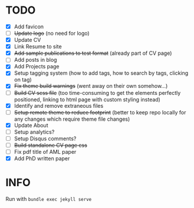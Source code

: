 # TODO

- [x] Add favicon
- [ ] ~~Update logo~~ (no need for logo)
- [x] Update CV
- [x] Link Resume to site
- [x] ~~Add sample publications to test format~~ (already part of CV page)
- [ ] Add posts in blog
- [x] Add Projects page
- [x] Setup tagging system (how to add tags, how to search by tags, clicking on tag)
- [x] ~~Fix theme build warnings~~ (went away on their own somehow...)
- [ ] ~~Build CV scss file~~ (too time-consuming to get the elements perfectly positioned, linking to html page with custom styling instead)
- [x] Identify and remove extraneous files
- [ ] ~~Setup remote theme to reduce footprint~~ (better to keep repo locally for any changes which require theme file changes)
- [x] Update About
- [ ] Setup analytics?
- [ ] Setup Disqus comments?
- [ ] ~~Build standalone CV page css~~
- [ ] Fix pdf title of AML paper
- [x] Add PhD written paper

# INFO

Run with `bundle exec jekyll serve`